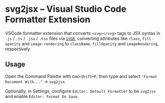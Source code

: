 # svg2jsx – Visual Studio Code Formatter Extension

VSCode formatter extension that converts `<svg></svg>` tags to JSX syntax in `.js` / `.ts` / `.jsx` / `.tsx` files via [`SVGR`](https://react-svgr.com), converting attributes like `class`, `fill-opacity` and `image-rendering` to `className`, `fillOpacity` and `imageRendering`, respectively.

## Usage

Open the Command Palette with `Cmd+Shift+P`, then type and select `"Format Document With..."` → `svg2jsx`.

Optionally, in Settings, configure `Editor: Default Formatter` to be `svg2jsx` and enable `Editor: Format On Save`.
